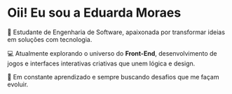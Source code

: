 # Oii! Eu sou a Eduarda Moraes

🎯 Estudante de Engenharia de Software, apaixonada por transformar ideias em soluções com tecnologia.

💻 Atualmente explorando o universo do **Front-End**, desenvolvimento de jogos e interfaces interativas criativas que unem lógica e design.

🚀 Em constante aprendizado e sempre buscando desafios que me façam evoluir.

